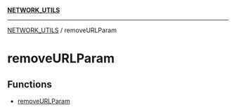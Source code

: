 [**NETWORK_UTILS**](../README.md)

***

[NETWORK_UTILS](../README.md) / removeURLParam

# removeURLParam

## Functions

- [removeURLParam](functions/removeURLParam.md)
